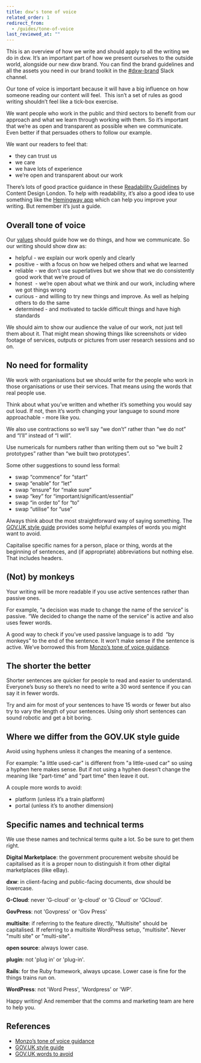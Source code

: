```yaml
---
title: dxw's tone of voice
related_order: 1
redirect_from:
  - /guides/tone-of-voice
last_reviewed_at: ""
---
```

This is an overview of how we write and should apply to all the writing we do in
dxw. It’s an important part of how we present ourselves to the outside world,
alongside our new dxw brand. You can find the brand guidelines and all the
assets you need in our brand toolkit in the
[\#dxw-brand](https://dxw.slack.com/archives/C013ZEQ8XEW) Slack channel.

Our tone of voice is important because it will have a big influence on how
someone reading our content will feel.  This isn’t a set of rules as good
writing shouldn’t feel like a tick-box exercise.

We want people who work in the public and third sectors to benefit from our
approach and what we learn through working with them. So it’s important that
we’re as open and transparent as possible when we communicate. Even better if
that persuades others to follow our example.

We want our readers to feel that:

* they can trust us
* we care
* we have lots of experience
* we’re open and transparent about our work

There’s lots of good practice guidance in these
[Readability Guidelines](https://readabilityguidelines.co.uk/) by Content Design
London. To help with readability, it’s also a good idea to use something like
the [Hemingway app](https://www.hemingwayapp.com/) which can help you improve
your writing. But remember it’s just a guide.

## Overall tone of voice

Our [values](/about-us/our-mission-values-and-principles/#our-values) should guide how we do things, and how we
communicate. So our writing should show dxw as:

* helpful - we explain our work openly and clearly
* positive - with a focus on how we helped others and what we learned
* reliable - we don’t use superlatives but we show that we do consistently good
  work that we’re proud of
* honest  - we’re open about what we think and our work, including where we got
  things wrong
* curious - and willing to try new things and improve. As well as helping others
  to do the same
* determined - and motivated to tackle difficult things and have high standards

We should aim to show our audience the value of our work, not just tell them
about it. That might mean showing things like screenshots or video footage of
services, outputs or pictures from user research sessions and so on.

## No need for formality

We work with organisations but we should write for the people who work in those
organisations or use their services. That means using the words that real people
use.

Think about what you’ve written and whether it’s something you would say out
loud. If not, then it’s worth changing your language to sound more
approachable - more like you.

We also use contractions so we’ll say “we don’t” rather than “we do not” and
“I’ll” instead of “I will”.

Use numericals for numbers rather than writing them out so “we built 2
prototypes” rather than “we built two prototypes”.

Some other suggestions to sound less formal:

* swap “commence” for “start”
* swap “enable” for “let”
* swap “ensure” for “make sure”
* swap “key” for “important/significant/essential”
* swap “in order to” for “to”
* swap “utilise” for “use”

Always think about the most straightforward way of saying something. The
[GOV.UK style guide](https://www.gov.uk/guidance/style-guide/a-to-z-of-gov-uk-style)
provides some helpful examples of words you might want to avoid.

Capitalise specific names for a person, place or thing, words at the beginning
of sentences, and (if appropriate) abbreviations but nothing else. That includes
headers.

## (Not) by monkeys

Your writing will be more readable if you use active sentences rather than
passive ones.

For example, “a decision was made to change the name of the service” is passive.
“We decided to change the name of the service” is active and also uses fewer
words.

A good way to check if you’ve used passive language is to add  “by monkeys” to
the end of the sentence. It won’t make sense if the sentence is active. We’ve
borrowed this from
[Monzo’s tone of voice guidance](https://monzo.com/tone-of-voice/).

## The shorter the better

Shorter sentences are quicker for people to read and easier to understand.
Everyone’s busy so there’s no need to write a 30 word sentence if you can say it
in fewer words.

Try and aim for most of your sentences to have 15 words or fewer but also try to
vary the length of your sentences. Using only short sentences can sound robotic
and get a bit boring.

## Where we differ from the GOV.UK style guide

Avoid using hyphens unless it changes the meaning of a sentence.

For example: "a little used-car" is different from "a little-used car" so using
a hyphen here makes sense. But if not using a hyphen doesn’t change the meaning
like "part-time" and "part time" then leave it out.

A couple more words to avoid:

* platform (unless it’s a train platform)
* portal (unless it’s to another dimension)

## Specific names and technical terms

We use these names and technical terms quite a lot. So be sure to get them
right.

**Digital Marketplace**: the government procurement website should be
capitalised as it is a proper noun to distinguish it from other digital
marketplaces (like eBay).

**dxw**: in client-facing and public-facing documents, dxw should be lowercase.

**G-Cloud**: never 'G-cloud' or 'g-cloud' or 'G Cloud' or 'GCloud'.

**GovPress**: not 'Govpress' or 'Gov Press'

**multisite**: if referring to the feature directly, "Multisite" should be
capitalised. If referring to a multisite WordPress setup, "multisite". Never
"multi site" or "multi-site".

**open source**: always lower case.

**plugin**: not 'plug in' or 'plug-in'.

**Rails**: for the Ruby framework, always upcase. Lower case is fine for the
things trains run on.

**WordPress**: not 'Word Press', 'Wordpress' or 'WP'.

Happy writing! And remember that the comms and marketing team are here to help
you.

## References

* [Monzo’s tone of voice guidance](https://monzo.com/tone-of-voice/)
* [GOV.UK style guide](https://www.gov.uk/guidance/style-guide/a-to-z-of-gov-uk-style)
* [GOV.UK words to avoid](https://www.gov.uk/guidance/style-guide/a-to-z-of-gov-uk-style#words-to-avoid)